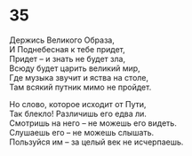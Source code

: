 # 35

Держись Великого Образа,</br>
И Поднебесная к тебе придет,</br>
Придет – и знать не будет зла,</br>
Всюду будет царить великий мир,</br>
Где музыка звучит и яства на столе,</br>
Там всякий путник мимо не пройдет.</br>

Но слово, которое исходит от Пути,</br>
Так блекло! Различишь его едва ли.</br>
Смотришь на него – не можешь его видеть.</br>
Слушаешь его – не можешь слышать.</br>
Пользуйся им – за целый век не исчерпаешь.</br>